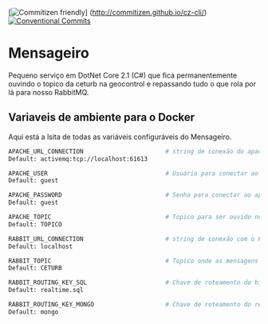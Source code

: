 [![Commitizen friendly](https://img.shields.io/badge/commitizen-friendly-brightgreen.svg)] (http://commitizen.github.io/cz-cli/) [![Conventional Commits](https://img.shields.io/badge/Conventional%20Commits-1.0.0-yellow.svg)](https://conventionalcommits.org)

# Mensageiro

Pequeno serviço em DotNet Core 2.1 (C#) que fica permanentemente ouvindo o topico da ceturb na geocontrol e repassando tudo o que rola por lá para nosso RabbitMQ.

## Variaveis de ambiente para o Docker
Aqui está a lsita de todas as variáveis configuráveis do Mensageiro.  


```bash
APACHE_URL_CONNECTION                       # string de conexão do apache, com host e porta
Default: activemq:tcp://localhost:61613

APACHE_USER                                 # Usuário para conectar ao apache
Default: guest

APACHE_PASSWORD                             # Senha para conectar ao apache
Default: guest

APACHE_TOPIC                                # Topico para ser ouvido no apache
Default: TOPICO

RABBIT_URL_CONNECTION                       # string de conexão com o Rabbit
Default: localhost

RABBIT_TOPIC                                # Topico onde as mensagens são enviadas ao rabbit
Default: CETURB

RABBIT_ROUTING_KEY_SQL                      # Chave de roteamento do historico no rabbit
Default: realtime.sql

RABBIT_ROUTING_KEY_MONGO                    # Chave de roteamento do real-time no rabbit
Default: mongo
```